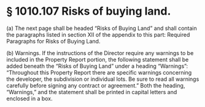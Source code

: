 # § 1010.107   Risks of buying land.

(a) The next page shall be headed “Risks of Buying Land” and shall contain the paragraphs listed in section XII of the appendix to this part: Required Paragraphs for Risks of Buying Land.


(b) Warnings. If the instructions of the Director require any warnings to be included in the Property Report portion, the following statement shall be added beneath the “Risks of Buying Land” under a heading “Warnings”: “Throughout this Property Report there are specific warnings concerning the developer, the subdivision or individual lots. Be sure to read all warnings carefully before signing any contract or agreement.” Both the heading, “Warnings,” and the statement shall be printed in capital letters and enclosed in a box.




